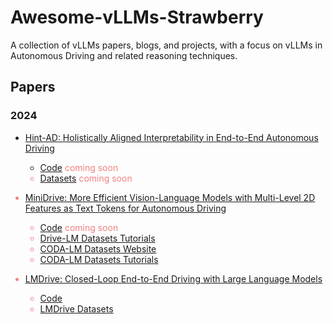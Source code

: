 # Awesome-vLLMs-Strawberry
A collection of vLLMs papers, blogs, and projects, with a focus on vLLMs in Autonomous Driving and related reasoning techniques.

## Papers

### 2024

- [Hint-AD: Holistically Aligned Interpretability in End-to-End Autonomous Driving](https://arxiv.org/pdf/2409.06702)
    - [Code](https://air-discover.github.io/Hint-AD/) <font color=LightCoral>coming soon
    - [Datasets](https://air-discover.github.io/Hint-AD/) <font color=LightCoral>coming soon

- [MiniDrive: More Efficient Vision-Language Models with Multi-Level 2D Features as Text Tokens for Autonomous Driving](https://arxiv.org/pdf/2409.07267)
    - [Code](https://github.com/EMZucas/minidrive) <font color=LightCoral>coming soon
    - [Drive-LM Datasets Tutorials](https://github.com/OpenDriveLab/DriveLM/tree/main/challenge)   
    - [CODA-LM Datasets Website](https://coda-dataset.github.io/coda-lm/)  
    - [CODA-LM Datasets Tutorials](https://github.com/DLUT-LYZ/CODA-LM)  

- [LMDrive: Closed-Loop End-to-End Driving with Large Language Models](https://arxiv.org/abs/2312.07488)
    - [Code](https://github.com/opendilab/LMDrive)
    - [LMDrive Datasets](https://openxlab.org.cn/datasets/deepcs233/LMDrive)


